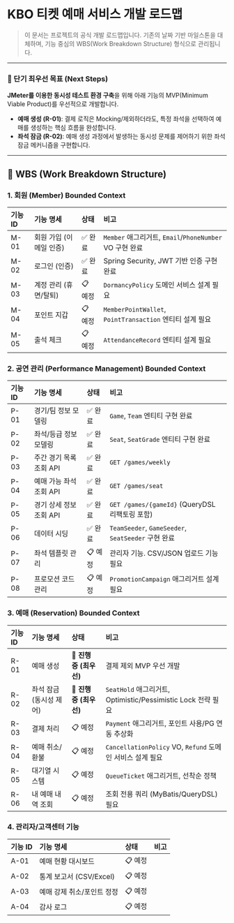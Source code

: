 # KBO 티켓 예매 서비스 개발 로드맵

> 이 문서는 프로젝트의 공식 개발 로드맵입니다. 기존의 날짜 기반 마일스톤을 대체하며, 기능 중심의 WBS(Work Breakdown Structure) 형식으로 관리됩니다.

---

### 🎯 단기 최우선 목표 (Next Steps)

**JMeter를 이용한 동시성 테스트 환경 구축**을 위해 아래 기능의 MVP(Minimum Viable Product)를 우선적으로 개발합니다.

- **예매 생성 (R-01)**: 결제 로직은 Mocking/제외하더라도, 특정 좌석을 선택하여 예매를 생성하는 핵심 흐름을 완성합니다.
- **좌석 잠금 (R-02)**: 예매 생성 과정에서 발생하는 동시성 문제를 제어하기 위한 좌석 잠금 메커니즘을 구현합니다.

---

## 📝 WBS (Work Breakdown Structure)

### 1. 회원 (Member) Bounded Context

| 기능 ID | 기능 명세 | 상태 | 비고 |
| :--- | :--- | :--- | :--- |
| M-01 | 회원 가입 (이메일 인증) | ✅ 완료 | `Member` 애그리거트, `Email`/`PhoneNumber` VO 구현 완료 |
| M-02 | 로그인 (인증) | ✅ 완료 | Spring Security, JWT 기반 인증 구현 완료 |
| M-03 | 계정 관리 (휴면/탈퇴) | 📋 예정 | `DormancyPolicy` 도메인 서비스 설계 필요 |
| M-04 | 포인트 지갑 | 📋 예정 | `MemberPointWallet`, `PointTransaction` 엔티티 설계 필요 |
| M-05 | 출석 체크 | 📋 예정 | `AttendanceRecord` 엔티티 설계 필요 |

### 2. 공연 관리 (Performance Management) Bounded Context

| 기능 ID | 기능 명세 | 상태 | 비고 |
| :--- | :--- | :--- | :--- |
| P-01 | 경기/팀 정보 모델링 | ✅ 완료 | `Game`, `Team` 엔티티 구현 완료 |
| P-02 | 좌석/등급 정보 모델링 | ✅ 완료 | `Seat`, `SeatGrade` 엔티티 구현 완료 |
| P-03 | 주간 경기 목록 조회 API | ✅ 완료 | `GET /games/weekly` |
| P-04 | 예매 가능 좌석 조회 API | ✅ 완료 | `GET /games/seat` |
| P-05 | 경기 상세 정보 조회 API | ✅ 완료 | `GET /games/{gameId}` (QueryDSL 리팩토링 포함) |
| P-06 | 데이터 시딩 | ✅ 완료 | `TeamSeeder`, `GameSeeder`, `SeatSeeder` 구현 완료 |
| P-07 | 좌석 템플릿 관리 | 📋 예정 | 관리자 기능. CSV/JSON 업로드 기능 필요 |
| P-08 | 프로모션 코드 관리 | 📋 예정 | `PromotionCampaign` 애그리거트 설계 필요 |

### 3. 예매 (Reservation) Bounded Context

| 기능 ID | 기능 명세 | 상태 | 비고 |
| :--- | :--- | :--- | :--- |
| R-01 | 예매 생성 | 🚧 **진행 중 (최우선)** | 결제 제외 MVP 우선 개발 |
| R-02 | 좌석 잠금 (동시성 제어) | 🚧 **진행 중 (최우선)** | `SeatHold` 애그리거트, Optimistic/Pessimistic Lock 전략 필요 |
| R-03 | 결제 처리 | 📋 예정 | `Payment` 애그리거트, 포인트 사용/PG 연동 추상화 |
| R-04 | 예매 취소/환불 | 📋 예정 | `CancellationPolicy` VO, `Refund` 도메인 서비스 설계 필요 |
| R-05 | 대기열 시스템 | 📋 예정 | `QueueTicket` 애그리거트, 선착순 정책 |
| R-06 | 내 예매 내역 조회 | 📋 예정 | 조회 전용 쿼리 (MyBatis/QueryDSL) 필요 |

### 4. 관리자/고객센터 기능

| 기능 ID | 기능 명세 | 상태 | 비고 |
| :--- | :--- | :--- | :--- |
| A-01 | 예매 현황 대시보드 | 📋 예정 | |
| A-02 | 통계 보고서 (CSV/Excel) | 📋 예정 | |
| A-03 | 예매 강제 취소/포인트 정정 | 📋 예정 | |
| A-04 | 감사 로그 | 📋 예정 | |

